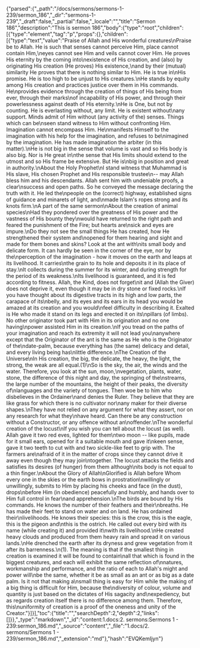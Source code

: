 {"parsed":{"_path":"/docs/sermons/sermons-1-239/sermon_186","_dir":"sermons-1-239","_draft":false,"_partial":false,"_locale":"","title":"Sermon 186","description":"This is sermon 186","body":{"type":"root","children":[{"type":"element","tag":"p","props":{},"children":[{"type":"text","value":"Praise of Allah and His wonderful creatures\nPraise be to Allah. He is such that senses cannot perceive Him, place cannot contain Him,\neyes cannot see Him and veils cannot cover Him. He proves His eternity by the coming into\nexistence of His creation, and (also) by originating His creation (He proves) His existence,\nand by their (mutual) similarity He proves that there is nothing similar to Him. He is true in\nHis promise. He is too high to be unjust to His creatures.\nHe stands by equity among His creation and practices justice over them in His commands. He\nprovides evidence through the creation of things of His being from ever, through their marks\nof incapability of His power, and through their powerlessness against death of His eternity.\nHe is One, but not by counting. He is everlasting without, any limit. He is existent without\nany support. Minds admit of Him without (any activity of the) senses. Things which can be\nseen stand witness to Him without confronting Him. Imagination cannot encompass Him. He\nmanifests Himself to the imagination with his help for the imagination, and refuses to be\nimagined by the imagination. He has made imagination the arbiter (in this matter).\nHe is not big in the sense that volume is vast and so His body is also big. Nor is He great in\nthe sense that His limits should extend to the utmost and so His frame be extensive. But He is\nbig in position and great in authority.\nAbout the Holy Prophet\nI stand witness that Muhammad is His slave, His chosen Prophet and His responsible trustee\n-- may Allah bless him and his descendants. Allah sent him with undeniable proofs, a clear\nsuccess and open paths. So he conveyed the message declaring the truth with it. He led the\npeople on the (correct) highway, established signs of guidance and minarets of light, and\nmade Islam's ropes strong and its knots firm.\nA part of the same sermon\nAbout the creation of animal species\nHad they pondered over the greatness of His power and the vastness of His bounty they\nwould have returned to the right path and feared the punishment of the Fire; but hearts are\nsick and eyes are impure.\nDo they not see the small things He has created, how He strengthened their system and\nopened for them hearing and sight and made for them bones and skins? Look at the ant with\nits small body and delicate form. It can hardly be seen in the corner of the eye, nor by the\nperception of the imagination - how it moves on the earth and leaps at its livelihood. It carries\nthe grain to its hole and deposits it in its place of stay.\nIt collects during the summer for its winter, and during strength for the period of its weakness.\nIts livelihood is guaranteed, and it is fed according to fitness. Allah, the Kind, does not forget\nit and (Allah the Giver) does not deprive it, even though it may be in dry stone or fixed rocks.\nIf you have thought about its digestive tracts in its high and low parts, the carapace of its\nbelly, and its eyes and its ears in its head you would be amazed at its creation and you would\nfeel difficulty in describing it. Exalted is He who made it stand on its legs and erected it on its\npillars (of limbs). No other originator took part with Him in its origination and no one having\npower assisted Him in its creation.\nIf you tread on the paths of your imagination and reach its extremity it will not lead you\nanywhere except that the Originator of the ant is the same as He who is the Originator of the\ndate-palm, because everything has (the same) delicacy and detail, and every living being has\nlittle difference.\nThe Creation of the Universe\nIn His creation, the big, the delicate, the heavy, the light, the strong, the weak are all equal.(1)\nSo is the sky, the air, the winds and the water. Therefore, you look at the sun, moon,\nvegetation, plants, water, stone, the difference of this night and day, the springing of the\nstreams, the large number of the mountains, the height of their peaks, the diversity of\nlanguages and the variety of tongues. Then woe be to him who disbelieves in the Ordainer\nand denies the Ruler. They believe that they are like grass for which there is no cultivator nor\nany maker for their diverse shapes.\nThey have not relied on any argument for what they assert, nor on any research for what they\nhave heard. Can there be any construction without a Constructor, or any offence without an\noffender.\nThe wonderful creation of the locust\nIf you wish you can tell about the locust (as well). Allah gave it two red eves, lighted for them\ntwo moon -- like pupils, made for it small ears, opened for it a suitable mouth and gave it\nkeen sense, gave it two teeth to cut with and two sickle-like feet to grip with. The farmers are\nafraid of it in the matter of crops since they cannot drive it away even though they may join\ntogether. The locust attacks the fields and satisfies its desires (of hunger) from them although\nits body is not equal to a thin finger.\nAbout the Glory of Allah\nGlorified is Allah before Whom every one in the skies or the earth bows in prostration\nwillingly or unwillingly, submits to Him by placing his cheeks and face (in the dust), drops\nbefore Him (in obedience) peacefully and humbly, and hands over to Him full control in fear\nand apprehension.\nThe birds are bound by His commands. He knows the number of their feathers and their\nbreaths. He has made their feet to stand on water and on land. He has ordained their\nlivelihoods. He knows their species: this is the crow, this is the eagle, this is the pigeon and\nthis is the ostrich. He called out every bird with its name (while creating it) and provided it\nwith its livelihood.\nHe created heavy clouds and produced from them heavy rain and spread it on various lands.\nHe drenched the earth after its dryness and grew vegetation from it after its barrenness.\n(1). The meaning is that if the smallest thing in creation is examined it will be found to contain\nall that which is found in the biggest creatures, and each will exhibit the same reflection of\nnatures, workmanship and performance, and the ratio of each to Allah's might and power will\nbe the same, whether it be as small as an ant or as big as a date palm. Is it not that making a\nsmall thing is easy for Him while the making of a big thing is difficult for Him, because the\ndiversity of colour, volume and quantity is just based on the dictates of His sagacity and\nexpediency, but as regards creation itself there is no difference among them. Therefore, this\nuniformity of creation is a proof of the oneness and unity of the Creator."}]}],"toc":{"title":"","searchDepth":2,"depth":2,"links":[]}},"_type":"markdown","_id":"content:1.docs:2. sermons:Sermons 1 - 239:sermon_186.md","_source":"content","_file":"1.docs/2. sermons/Sermons 1 - 239/sermon_186.md","_extension":"md"},"hash":"EVQKemIjyn"}